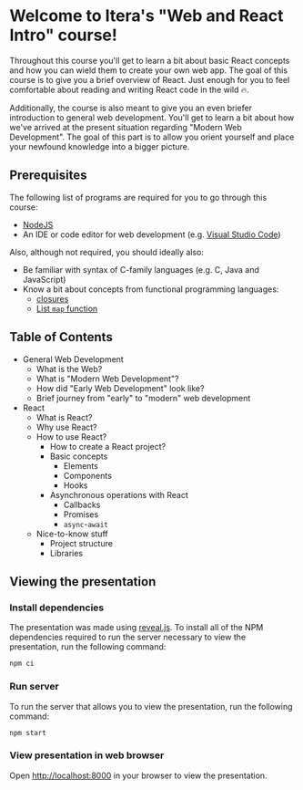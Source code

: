 # Welcome to Itera's "Web and React Intro" course!

Throughout this course you'll get to learn a bit about basic React concepts and
how you can wield them to create your own web app. The goal of this course is to
give you a brief overview of React. Just enough for you to feel comfortable
about reading and writing React code in the wild 🔥.

Additionally, the course is also meant to give you an even briefer introduction
to general web development. You'll get to learn a bit about how we've arrived at
the present situation regarding "Modern Web Development". The goal of this part
is to allow you orient yourself and place your newfound knowledge into a bigger
picture.

## Prerequisites

The following list of programs are required for you to go through this course:
- [NodeJS](https://nodejs.org/en/)
- An IDE or code editor for web development (e.g. [Visual Studio Code](https://code.visualstudio.com/))

Also, although not required, you should ideally also:
- Be familiar with syntax of C-family languages (e.g. C, Java and JavaScript)
- Know a bit about concepts from functional programming languages:
  - [closures](https://developer.mozilla.org/en-US/docs/Web/JavaScript/Closures)
  - [List `map` function](https://developer.mozilla.org/en-US/docs/Web/JavaScript/Reference/Global_Objects/Array/map)

## Table of Contents

- General Web Development
  - What is the Web?
  - What is "Modern Web Development"?
  - How did "Early Web Development" look like?
  - Brief journey from "early" to "modern" web development
- React
  - What is React?
  - Why use React?
  - How to use React?
    - How to create a React project?
    - Basic concepts
      - Elements
      - Components
      - Hooks
    - Asynchronous operations with React
      - Callbacks
      - Promises
      - `async`-`await`
  - Nice-to-know stuff
    - Project structure
    - Libraries


## Viewing the presentation

### Install dependencies

The presentation was made using [reveal.js](https://revealjs.com/). To install
all of the NPM dependencies required to run the server necessary to view the
presentation, run the following command:

```
npm ci
```


### Run server

To run the server that allows you to view the presentation, run the following
command:

```
npm start
```


### View presentation in web browser

Open [http://localhost:8000](http://localhost:8000) in your browser to view the
presentation.